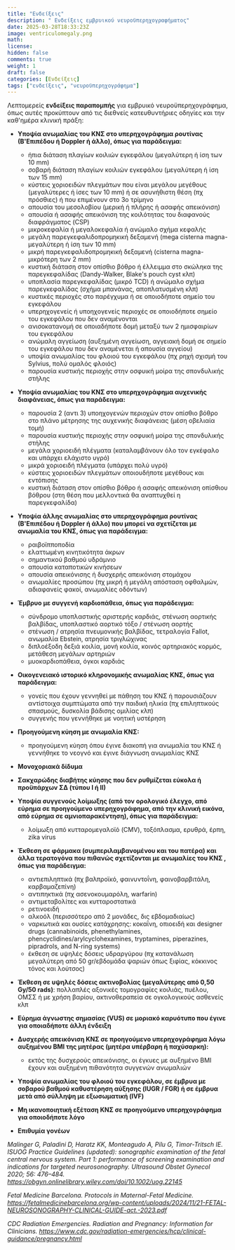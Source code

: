 ```yaml
---
title: "Ενδείξεις"
description: " Ενδείξεις εμβρυικού νευροϋπερηχογραφήματος"
date: 2025-03-28T18:33:23Z
image: ventriculomegaly.png
math: 
license: 
hidden: false
comments: true
weight: 1
draft: false
categories: [Ενδείξεις]
tags: ["ενδείξεις", "νευροϋπερηχογράφημα"]
---
```


Λεπτομερείς **ενδείξεις παραπομπής** για εμβρυικό νευροϋπερηχογράφημα, όπως αυτές προκύπτουν από τις διεθνείς κατευθυντήριες οδηγίες και την καθ'ημέρα κλινική πράξη:

- **Υποψία ανωμαλίας του ΚΝΣ στο υπερηχογράφημα ρουτίνας (Β'Επιπέδου ή Doppler ή άλλο), όπως για παράδειγμα:**

  * ήπια διάταση πλαγίων κοιλιών εγκεφάλου (μεγαλύτερη ή ίση των 10 mm)
  * σοβαρή διάταση πλαγίων κοιλιών εγκεφάλου (μεγαλύτερη ή ίση των 15 mm)
  * κύστεις χοριοειδών πλεγμάτων που είναι μεγάλου μεγέθους (μεγαλύτερες ή ίσες των 10 mm) ή σε ασυνήθιστη θέση (πχ πρόσθιες) ή που επιμένουν στο 3ο τρίμηνο
  * απουσία του μεσολοβίου (μερική ή πλήρης ή ασαφής απεικόνιση)
  * απουσία ή ασαφής απεικόνιση της κοιλότητας του διαφανούς διαφράγματος (CSP) 
  * μικροκεφαλία ή μεγαλοκεφαλία ή ανώμαλο σχήμα κεφαλής
  * μεγάλη παρεγκεφαλιδοπρομηκική δεξαμενή (mega cisterna magna- μεγαλύτερη ή ίση των 10 mm)
  * μικρή παρεγκεφαλιδοπρομηκική δεξαμενή (cisterna magna- μικρότερη των 2 mm)
  * κυστική διάταση στον οπίσθιο βόθρο ή έλλειμμα στο σκώληκα της παρεγκεφαλίδας (Dandy-Walker, Blake's pouch cyst κλπ)
  * υποπλασία παρεγκεφαλίδας (μικρό TCD) ή ανώμαλο σχήμα παρεγκεφαλίδας (σχήμα μπανάνας, αποπλατυσμένη κλπ)
  * κυστικές περιοχές στο παρέγχυμα ή σε οποιοδήποτε σημείο του εγκεφάλου
  * υπερηχογενείς ή υποηχογενείς περιοχές σε οποιοδήποτε σημείο του εγκεφάλου που δεν αναμένονται
  * ανισοκατανομή σε οποιαδήποτε δομή μεταξύ των 2 ημισφαιρίων του εγκεφάλου
  * ανώμαλη αγγείωση (αυξημένη αγγείωση, αγγειακή δομή σε σημείο του εγκεφάλου που δεν αναμένεται ή απουσία αγγείου)
  * υποψία ανωμαλίας του φλοιού του εγκεφάλου (πχ ρηχή σχισμή του Sylvius, πολύ ομαλός φλοιός)
  * παρουσία κυστικής περιοχής στην οσφυική μοίρα της σπονδυλικής στήλης

- **Υποψία ανωμαλίας του ΚΝΣ στο υπερηχογράφημα αυχενικής διαφάνειας, όπως για παράδειγμα:**

  * παρουσία 2 (αντι 3) υποηχογενών περιοχών στον οπίσθιο βόθρο στο πλάνο μέτρησης της αυχενικής διαφάνειας (μέση οβελιαία τομή)
  * παρουσία κυστικής περιοχής στην οσφυική μοίρα της σπονδυλικής στήλης
  * μεγάλα χοριοειδή πλέγματα (καταλαμβάνουν όλο τον εγκέφαλο και υπάρχει ελάχιστο υγρό)
  * μικρά χοριοειδή πλέγματα (υπάρχει πολύ υγρό)
  * κύστεις χοριοειδών πλεγμάτων οποιουδήποτε μεγέθους και εντόπισης
  * κυστική διάταση στον οπίσθιο βόθρο ή ασαφής απεικόνιση οπίσθιου βόθρου (στη θέση που μελλοντικά θα αναπτυχθεί η παρεγκεφαλίδα)

- **Υποψία άλλης ανωμαλίας στο υπερηχογράφημα ρουτίνας (Β'Επιπέδου ή Doppler ή άλλο) που μπορεί να σχετίζεται με ανωμαλία του ΚΝΣ, όπως για παράδειγμα:**

  * ραιβοϊπποποδία
  * ελαττωμένη κινητικότητα άκρων
  * σημαντικού βαθμού υδράμνιο
  * απουσία καταποτικών κινήσεων
  * απουσία απεικόνισης ή δυσχερής απεικόνιση στομάχου
  * ανωμαλίες προσώπου (πχ μικρή ή μεγάλη απόσταση οφθαλμών, αδιαφανείς φακοί, ανωμαλίες οδόντων)

- **Έμβρυο με συγγενή καρδιοπάθεια, όπως για παράδειγμα:**

  * σύνδρομο υποπλαστικής αριστερής καρδιάς, στένωση αορτικής βαλβίδας, υποπλαστικό αορτικό τόξο / στένωση αορτής
  * στένωση / ατρησία πνευμονικής βαλβίδας, τετραλογία Fallot, ανωμαλία Ebstein, ατρησία τριγλώχινας 
  * διπλοέξοδη δεξιά κοιλία, μονή κοιλία, κοινός αρτηριακός κορμός, μετάθεση μεγάλων αρτηριών
  * μυοκαρδιοπάθεια, όγκοι καρδιάς

- **Οικογενειακό ιστορικό κληρονομικής ανωμαλίας ΚΝΣ, όπως για παράδειγμα:**

  * γονείς που έχουν γεννηθεί με πάθηση του ΚΝΣ ή παρουσιάζουν αντίστοιχα συμπτώματα από την παιδική ηλικία (πχ επιληπτικούς σπασμούς, δυσκολία βάδισης ομιλίας κλπ)
  * συγγενής που γεννήθηκε με νοητική υστέρηση

- **Προηγούμενη κύηση με ανωμαλία ΚΝΣ:**

  * προηγούμενη κύηση όπου έγινε διακοπή για ανωμαλία του ΚΝΣ ή γεννήθηκε το νεογνό και έγινε διάγνωση ανωμαλίας ΚΝΣ 

- **Μονοχοριακά δίδυμα**

- **Σακχαρώδης διαβήτης κύησης που δεν ρυθμίζεται εύκολα ή προϋπάρχων ΣΔ (τύπου Ι ή ΙΙ)**

- **Υποψία συγγενούς λοίμωξης (από τον ορολογικό έλεγχο, από εύρημα σε προηγούμενο υπερηχογράφημα, από την κλινική εικόνα, από εύρημα σε αμνιοπαρακέντηση), όπως για παράδειγμα:**

  * λοίμωξη από κυτταρομεγαλοϊό (CMV), τοξόπλασμα, ερυθρά, έρπη, zika virus

- **Έκθεση σε φάρμακα (συμπεριλαμβανομένου και του πατέρα) και άλλα τερατογόνα που πιθανώς σχετίζονται με ανωμαλίες του ΚΝΣ , όπως για παράδειγμα:**

  * αντιεπιληπτικά (πχ βαλπροϊκό, φαινυντοΐνη, φαινοβαρβιτάλη, καρβαμαζεπίνη)
  * αντιπηκτικά (πχ ασενοκουμαρόλη, warfarin)
  * αντιμεταβολίτες και κυτταροστατικά
  * ρετινοειδή
  * αλκοόλ (περισσότερο από 2 μονάδες, δις εβδομαδιαίως)
  * ναρκωτικά και ουσίες κατάχρησης: κοκαΐνη, οπιοειδή και designer drugs (cannabinoids, phenethylamines, phencyclidines/arylcyclohexamines, tryptamines, piperazines, pipradrols, and N-ring systems)
  * έκθεση σε υψηλές δόσεις υδραργύρου (πχ κατανάλωση μεγαλύτερη από 50 gr/εβδομάδα ψαριών όπως ξιφίας, κόκκινος τόνος και λούτσος)

- **Έκθεση σε υψηλές δόσεις ακτινοβολίας (μεγαλύτερης από 0,50 Gy/50 rads)**: πολλαπλές αξονικές τομογραφίες κοιλιάς, πυέλου, ΟΜΣΣ ή με χρήση βαρίου, ακτινοθεραπεία σε ογκολογικούς ασθενείς κλπ

- **Εύρημα άγνωστης σημασίας (VUS) σε μοριακό καρυότυπο που έγινε για οποιαδήποτε άλλη ένδειξη**
- **Δυσχερής απεικόνιση ΚΝΣ σε προηγούμενο υπερηχογράφημα λόγω αυξημένου ΒΜΙ της μητέρας (μητέρα υπέρβαρη ή παχύσαρκη):**

  * εκτός της δυσχερούς απεικόνισης, οι έγκυες με αυξημένο ΒΜΙ έχουν και αυξημένη πιθανότητα συγγενών ανωμαλιών

- **Υποψία ανωμαλίας του φλοιού του εγκεφάλου, σε έμβρυα με σοβαρού βαθμού καθυστέρηση αύξησης (IUGR / FGR) ή σε έμβρυα μετά από σύλληψη με εξωσωματική (IVF)**

- **Μη ικανοποιητική εξέταση ΚΝΣ σε προηγούμενο υπερηχογράφημα για οποιοδήποτε λόγο**
- **Επιθυμία γονέων**

*Malinger G, Paladini D, Haratz KK, Monteagudo A, Pilu G, Timor-Tritsch IE.
ISUOG Practice Guidelines (updated): sonographic examination of the fetal central nervous system. Part 1: performance of screening examination and indications for targeted neurosonography. Ultrasound Obstet Gynecol 2020; 56: 476–484. https://obgyn.onlinelibrary.wiley.com/doi/10.1002/uog.22145*

*Fetal Medicine Barcelona. Protocols in Maternal-Fetal Medicine. https://fetalmedicinebarcelona.org/wp-content/uploads/2024/11/21-FETAL-NEUROSONOGRAPHY-CLINICAL-GUIDE-act.-2023.pdf*

*CDC Radiation Emergencies. Radiation and Pregnancy: Information for Clinicians. https://www.cdc.gov/radiation-emergencies/hcp/clinical-guidance/pregnancy.html*